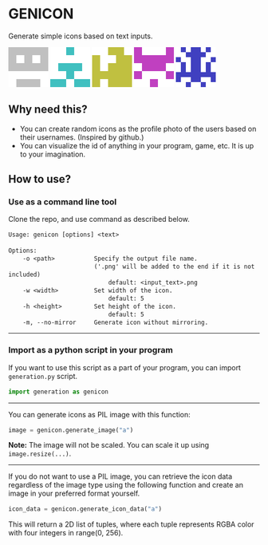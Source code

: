 # GENICON

Generate simple icons based on text inputs.

<img src="./sample-icons/a.png" alt="a" width="80" height="80"> <img src="./sample-icons/42.png" alt="42" width="80" height="80"> <img src="./sample-icons/genicon.png" alt="genicon" width="80" height="80"> <img src="./sample-icons/icons created by genicon.png" alt="icons created by genicon" width="80" height="80"> <img src="./sample-icons/I love coding.png" alt="I love coding" width="80" height="80">

## Why need this?

- You can create random icons as the profile photo of the users based on their usernames. (Inspired by github.)
- You can visualize the id of anything in your program, game, etc. It is up to your imagination.

## How to use?

### Use as a command line tool

Clone the repo, and use command as described below.

```
Usage: genicon [options] <text>

Options:
    -o <path>           Specify the output file name.
                        ('.png' will be added to the end if it is not included)
                            default: <input_text>.png
    -w <width>          Set width of the icon.
                            default: 5
    -h <height>         Set height of the icon.
                            default: 5
    -m, --no-mirror     Generate icon without mirroring.
```

---

### Import as a python script in your program

If you want to use this script as a part of your program, you can import `generation.py` script.

```python
import generation as genicon
```

---

You can generate icons as PIL image with this function:

```python
image = genicon.generate_image("a")
```

**Note:** The image will not be scaled. You can scale it up using `image.resize(...)`.

---

If you do not want to use a PIL image, you can retrieve the icon data regardless of the image type using the following function and create an image in your preferred format yourself.

```python
icon_data = genicon.generate_icon_data("a")
```

This will return a 2D list of tuples, where each tuple represents RGBA color with four integers in range(0, 256).
